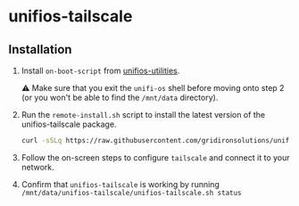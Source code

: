 # unifios-tailscale

## Installation
1. Install `on-boot-script` from [unifios-utilities](https://github.com/unifi-utilities/unifios-utilities).

   ⚠ Make sure that you exit the `unifi-os` shell before moving onto step 2 (or you won't be able to find the `/mnt/data` directory).

2. Run the `remote-install.sh` script to install the latest version of the 
   unifios-tailscale package.
   
   ```sh
   curl -sSLq https://raw.githubusercontent.com/gridironsolutions/unifios-tailscale/master/remote-install.sh | sh
   ```
3. Follow the on-screen steps to configure `tailscale` and connect it to your network.
4. Confirm that `unifios-tailscale` is working by running `/mnt/data/unifios-tailscale/unifios-tailscale.sh status`

